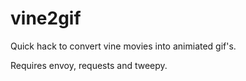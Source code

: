 vine2gif
========

Quick hack to convert vine movies into animiated gif's. 

Requires envoy, requests and tweepy. 
